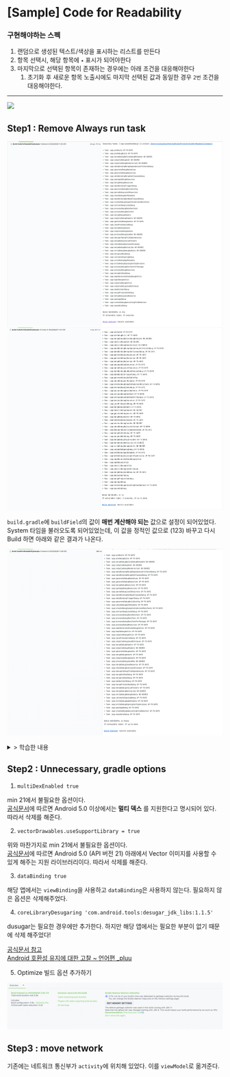 # [Sample] Code for Readability

### 구현해야하는 스펙

1. 랜덤으로 생성된 텍스트/색상을 표시하는 리스트를 만든다
2. 항목 선택시, 해당 항목에 `⭑` 표시가 되어야한다
3. 마지막으로 선택된 항목이 존재하는 경우에는 아래 조건을 대응해야한다
   1. 초기화 후 새로운 항목 노출시에도 마지막 선택된 값과 동일한 경우 `2번` 조건을 대응해야한다.

------

<img src="arts/preview.png" width="50%" />

## Step1 : Remove Always run task

![첫번째 시도](arts/step1_first_run_task.png)
![두번째 시도](arts/step1_second_run_task.png)

`build.gradle`에 `buildField`의 값이 **매번 계산해야 되는** 값으로 설정이 되어있었다.
System 타임을 불러오도록 되어있었는데, 이 값을 정적인 값으로 (123) 바꾸고 다시 Build 하면 아래와 같은 결과가 나온다.

![수정 후](arts/step1_after_repair_run_task.png)

<details>
<summary> > 학습한 내용 </summary>

### Gradle Build output
Gradle 이 작업을 실행할 때 콘솔 UI 와 Tooling API를 통해 다른 결과로 작업에 레이블을 저장할 수 있다.
이러한 레이블은 작업에 실행할 작업이 있는지, 해당 작업을 실행해야 하는지, 해당 작업을 실행해야 하는지, 해당 작업을 실행했는지,
해당 작업이 변경되었는지 여부를 기반으로 한다.

#### `(no label)` or `EXECUTED`
Task가 해당 작업을 실행했다.
- Task에는 Action이 있고 Gradle은 빌드의 일부로 실행되어야 한다고 결정하였다.
- Task는 작업과 일부 종속성이 없으며 종속성이 모두 실행된다.

#### `UP-TO-DATE`
Task의 출력은 변경되지 않았다.
- Task에는 출력과 입력이 있으며 변경되지 않았다.
- Task에는 Action이 있지만 Gradle에 출력을 변경하지 않았다고 알려준다.
- Task에는 Action과 일부 종속성이 없지만 모든 종속성은 최신 상태이며 건너뛰거나 캐시에서 가져온다.
- Task에는 Action과 종속성이 없다.

#### `FROM-CACHE`
Task의 출력은 이전 실행에서 찾을 수 있다.
- Task에 빌드 캐시에서 복원된 출력이 있다.

#### `SKIPPED`
Task가 해당 작업을 실행하지 않았다.
- Task가 명령줄에서 명시적으로 제외 되었다.
- 작업에 `OnlyIf` 조건자가 `false`를 반환한다.

#### `NO-SOURCE`
Task는 해당 Action을 실행할 필요가 없다.
- Task에는 입력과 출력이 있지만 소스는 없다. 예를 들어, 소스 파일은 JavaCompile용 .java 파일이다.

[참고 자료 - Gradle page](https://docs.gradle.org/current/userguide/more_about_tasks.html)

</details>

## Step2 : Unnecessary, gradle options

1) `multiDexEnabled true`

min 21에서 불필요한 옵션이다. <br>
[공식문서](https://developer.android.com/studio/build/multidex#mdex-on-l)에 따르면
Android 5.0 이상에서는 **멀티 덱스** 를 지원한다고 명시되어 있다.
따라서 삭제를 해준다.

2) `vectorDrawables.useSupportLibrary = true`

위와 마찬가지로 min 21에서 불필요한 옵션이다. <br>
[공식문서](https://developer.android.com/studio/write/vector-asset-studio?hl=ko#sloption)에 따르면
Android 5.0 (API 버전 21) 아래에서 Vector 이미지를 사용할 수 있게 해주는 지원 라이브러리이다.
따라서 삭제를 해준다.

3) `dataBinding true`

해당 앱에서는 `viewBinding`을 사용하고 `dataBinding`은 사용하지 않는다.
필요하지 않은 옵션은 삭제해주었다. 

4) `coreLibraryDesugaring 'com.android.tools:desugar_jdk_libs:1.1.5'`

dusugar는 필요한 경우에만 추가한다.
하지만 해당 앱에서는 필요한 부분이 없기 때문에 삭제 해주었다!

[공식문서 참고](https://developer.android.com/studio/write/java8-support) <br>
[Android 호환성 유지에 대한 고찰 ~ 언어편 _pluu](https://developer.android.com/studio/write/java8-support)

5) Optimize 빌드 옵션 추가하기

![Optimize 빌드 옵션 추가하기](arts/step2_obtimize_build_option.png)

## Step3 : move network

기존에는 네트워크 통신부가 `activity`에 위치해 있었다.
이를 `viewModel`로 옮겨준다.

